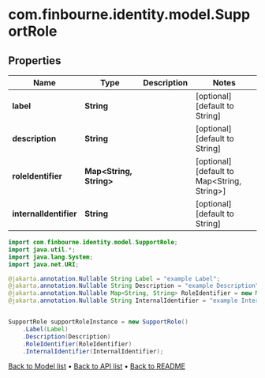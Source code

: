 # com.finbourne.identity.model.SupportRole

## Properties

Name | Type | Description | Notes
------------ | ------------- | ------------- | -------------
**label** | **String** |  | [optional] [default to String]
**description** | **String** |  | [optional] [default to String]
**roleIdentifier** | **Map&lt;String, String&gt;** |  | [optional] [default to Map<String, String>]
**internalIdentifier** | **String** |  | [optional] [default to String]

```java
import com.finbourne.identity.model.SupportRole;
import java.util.*;
import java.lang.System;
import java.net.URI;

@jakarta.annotation.Nullable String Label = "example Label";
@jakarta.annotation.Nullable String Description = "example Description";
@jakarta.annotation.Nullable Map<String, String> RoleIdentifier = new Map<String, String>();
@jakarta.annotation.Nullable String InternalIdentifier = "example InternalIdentifier";


SupportRole supportRoleInstance = new SupportRole()
    .Label(Label)
    .Description(Description)
    .RoleIdentifier(RoleIdentifier)
    .InternalIdentifier(InternalIdentifier);
```


[Back to Model list](../README.md#documentation-for-models) &#8226; [Back to API list](../README.md#documentation-for-api-endpoints) &#8226; [Back to README](../README.md)
